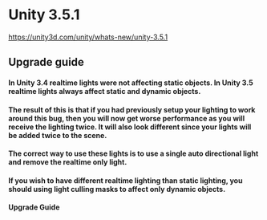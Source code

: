 # Unity 3.5.1
https://unity3d.com/unity/whats-new/unity-3.5.1

## Upgrade guide


#### In Unity 3.4 realtime lights were not affecting static objects. In Unity 3.5 realtime lights always affect static and dynamic objects.

#### The result of this is that if you had previously setup your lighting to work around this bug, then you will now get worse performance as you will receive the lighting twice. It will also look different since your lights will be added twice to the scene.

#### The correct way to use these lights is to use a single auto directional light and remove the realtime only light.

#### If you wish to have different realtime lighting than static lighting, you should using light culling masks to affect only dynamic objects.

#### Upgrade Guide
